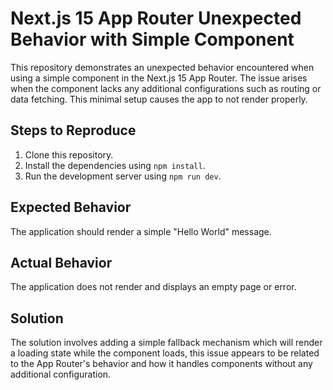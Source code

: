 # Next.js 15 App Router Unexpected Behavior with Simple Component

This repository demonstrates an unexpected behavior encountered when using a simple component in the Next.js 15 App Router. The issue arises when the component lacks any additional configurations such as routing or data fetching. This minimal setup causes the app to not render properly.

## Steps to Reproduce

1. Clone this repository.
2. Install the dependencies using `npm install`.
3. Run the development server using `npm run dev`.

## Expected Behavior

The application should render a simple "Hello World" message.

## Actual Behavior

The application does not render and displays an empty page or error.

## Solution

The solution involves adding a simple fallback mechanism which will render a loading state while the component loads, this issue appears to be related to the App Router's behavior and how it handles components without any additional configuration.